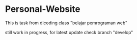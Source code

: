 # Personal-Website
This is task from dicoding class "belajar pemrograman web"

still work in progress, for latest update check branch "develop"